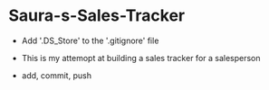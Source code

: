 # Saura-s-Sales-Tracker

  - Add '.DS_Store' to the  '.gitignore' file

  - This is my  attemopt at building a sales tracker for a salesperson 

  - add, commit, push 